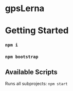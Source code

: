 # gpsLerna
# Getting Started

### `npm i`
### `npm bootstrap`

## Available Scripts

Runs all subprojects: `npm start`

